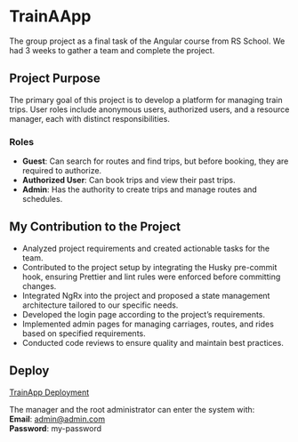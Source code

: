 # TrainAApp

The group project as a final task of the Angular course from RS School. We had 3 weeks to gather a team and complete the project.

## Project Purpose

The primary goal of this project is to develop a platform for managing train trips. User roles include anonymous users, authorized users, and a resource manager, each with distinct responsibilities.

### Roles

- **Guest**: Can search for routes and find trips, but before booking, they are required to authorize.
- **Authorized User**: Can book trips and view their past trips.
- **Admin**: Has the authority to create trips and manage routes and schedules.

## My Contribution to the Project

- Analyzed project requirements and created actionable tasks for the team.
- Contributed to the project setup by integrating the Husky pre-commit hook, ensuring Prettier and lint rules were enforced before committing changes.
- Integrated NgRx into the project and proposed a state management architecture tailored to our specific needs.
- Developed the login page according to the project’s requirements.
- Implemented admin pages for managing carriages, routes, and rides based on specified requirements.
- Conducted code reviews to ensure quality and maintain best practices.

## Deploy

[TrainApp Deployment](https://train-a-app.netlify.app/)

The manager and the root administrator can enter the system with:  
**Email**: <admin@admin.com>  
**Password**: my-password
